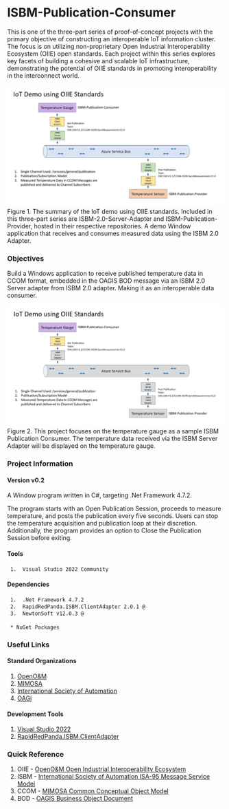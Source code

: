 # ISBM-Publication-Consumer

This is one of the three-part series of proof-of-concept projects with the primary objective of constructing an interoperable IoT information cluster. The focus is on utilizing non-proprietary Open Industrial Interoperability Ecosystem (OIIE) open standards. Each project within this series explores key facets of building a cohesive and scalable IoT infrastructure, demonstrating the potential of OIIE standards in promoting interoperability in the interconnect world.

![image](/Documents/Images/IoT-Demo.jpg)
Figure 1. The summary of the IoT demo using OIIE standards. Included in this three-part series are ISBM-2.0-Server-Adapter and ISBM-Publication-Provider, hosted in their respective repositories.
A demo Window application that receives and consumes measured data using the ISBM 2.0 Adapter.

### Objectives

Build a Windows application to receive published temperature data in CCOM format, embedded in the OAGIS BOD message via an ISBM 2.0 Server adapter from ISBM 2.0 adapter. Making it as an interoperable data consumer.

![image](/Documents/Images/IoT-Demo-Temperature-Gauge.jpg)
Figure 2. This project focuses on the temperature gauge as a sample ISBM Publication Consumer. The temperature data received via the ISBM Server Adapter will be displayed on the temperature gauge.

### Project Information

#### Version v0.2

A Window program written in C#, targeting .Net Framework 4.7.2.

The program starts with an Open Publication Session, proceeds to measure temperature, and posts the publication every five seconds. Users can stop the temperature acquisition and publication loop at their discretion. Additionally, the program provides an option to Close the Publication Session before exiting.

#### Tools
     1.  Visual Studio 2022 Community
     
#### Dependencies
     1.  .Net Framework 4.7.2
     2.  RapidRedPanda.ISBM.ClientAdapter 2.0.1 @
     3.  NewtonSoft v12.0.3 @
    
     * NuGet Packages
     
### Useful Links

#### Standard Organizations
   1. [OpenO&M](https://openoandm.org/)
   2. [MIMOSA](https://www.mimosa.org/)
   3. [International Society of Automation](https://www.isa.org/)
   4. [OAGi](https://oagi.org/)

#### Development Tools
   1. [Visual Studio 2022](https://visualstudio.microsoft.com/downloads/)
   2. [RapidRedPanda.ISBM.ClientAdapter](https://www.nuget.org/packages/RapidRedPanda.ISBM.ClientAdapter/#readme-body-tab)
   

### Quick Reference

   1. OIIE - [OpenO&M Open Industrial Interoperability Ecosystem](https://www.mimosa.org/open-industrial-interoperability-ecosystem-oiie/)
   2. ISBM - [International Society of Automation ISA-95 Message Service Model](https://openoandm.org/files/standards/ISBM-2.0.pdf)
   3. CCOM - [MIMOSA Common Conceptual Object Model](https://www.mimosa.org/mimosa-ccom/)
   4. BOD - [OAGIS Business Object Document](https://www.oagidocs.org/docs/)

